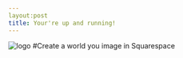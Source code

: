 ```yaml
---
layout:post
title: Your're up and running!
---
```


![logo](http://www.squarespace.com/assets/logos/squarespace-logo-horizontal-white.jpg)
#Create a world you image in Squarespace

